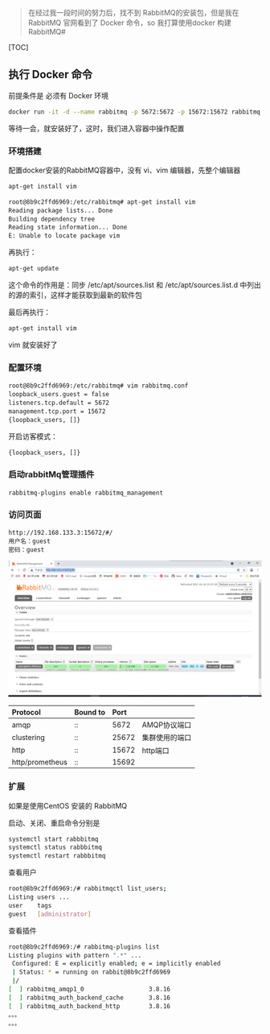 >  在经过我一段时间的努力后，找不到 RabbitMQ的安装包，但是我在 RabbitMQ 官网看到了 Docker 命令，so 我打算使用docker 构建 RabbitMQ#

[TOC]

## 执行 Docker  命令

前提条件是 必须有 Docker 环境

```sh
docker run -it -d --name rabbitmq -p 5672:5672 -p 15672:15672 rabbitmq:3-management
```

等待一会，就安装好了，这时，我们进入容器中操作配置

### 环境搭建

配置docker安装的RabbitMQ容器中，没有 vi、vim 编辑器，先整个编辑器

```sh
apt-get install vim
```

```sh
root@8b9c2ffd6969:/etc/rabbitmq# apt-get install vim
Reading package lists... Done
Building dependency tree
Reading state information... Done
E: Unable to locate package vim
```

再执行：

```sh
apt-get update
```

 这个命令的作用是：同步 /etc/apt/sources.list 和 /etc/apt/sources.list.d 中列出的源的索引，这样才能获取到最新的软件包

最后再执行：

```sh
apt-get install vim
```

vim 就安装好了

### 配置环境

```sh
root@8b9c2ffd6969:/etc/rabbitmq# vim rabbitmq.conf
loopback_users.guest = false
listeners.tcp.default = 5672
management.tcp.port = 15672
{loopback_users, []}
```

开启访客模式：

```sh
{loopback_users, []}
```

 ### 启动rabbitMq管理插件

```
rabbitmq-plugins enable rabbitmq_management
```



### 访问页面

```http
http://192.168.133.3:15672/#/
用户名：guest
密码：guest
```

![image-20210526233733803](images/image-20210526233733803.png)

| Protocol        | Bound to | Port  |                |
| :-------------- | :------- | :---- | -------------- |
| amqp            | ::       | 5672  | AMQP协议端口   |
| clustering      | ::       | 25672 | 集群使用的端口 |
| http            | ::       | 15672 | http端口       |
| http/prometheus | ::       | 15692 |                |





### 扩展

如果是使用CentOS 安装的 RabbitMQ 

启动、关闭、重启命令分别是

```sh
systemctl start rabbbitmq
systemctl status rabbbitmq
systemctl restart rabbbitmq
```

查看用户

```sh
root@8b9c2ffd6969:/# rabbitmqctl list_users;
Listing users ...
user    tags
guest   [administrator]
```

查看插件

```sh
root@8b9c2ffd6969:/# rabbitmq-plugins list
Listing plugins with pattern ".*" ...
 Configured: E = explicitly enabled; e = implicitly enabled
 | Status: * = running on rabbit@8b9c2ffd6969
 |/
[  ] rabbitmq_amqp1_0                  3.8.16
[  ] rabbitmq_auth_backend_cache       3.8.16
[  ] rabbitmq_auth_backend_http        3.8.16
。。。
。。。
```

